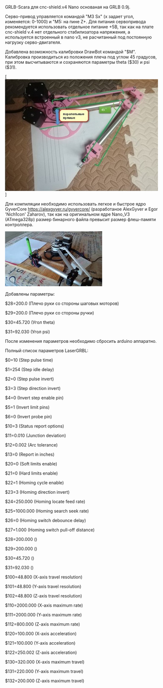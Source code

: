   GRLB-Scara для cnc-shield.v4 Nanо  основаная на GRLB 0.9j.

  Серво-привод управляется командой "M3 Sx" (x задает угол, изменяется: 0-1000) и "M5: на пине Z+. Для питания сервопривода рекомендуется использовать отдельное питание +5В, так как на плате cnc-shield v.4 нет отдельного стабилизатора напряжения, а используется встроенный в nano v3, не расчитанный под постоянную нагрузку серво-двигателя.

Добавлена возможность калибровки DrawBot командой "$M". Калибровка производиться из положения плеча под углом 45 градусов, при этом высчитываются и сохраняются параметры theta ($30) и psi ($31).

[![Калибровка](https://github.com/akv47/DrawBot_nano/blob/main/pic/calibration.jpg)]

Для компиляции необходимо использовать легкое и быстрое ядро GyverCore https://alexgyver.ru/gyvercore/ (разработаное AlexGyver и Egor 'Nich1con' Zaharov), так как на оригинальном ядре Nano_V3 (ATmega328p) размер бинарного файла превысит размер флеш-памяти контроллера. 

[![Смотреть демо](https://github.com/akv47/DrawBot_nano/blob/main/pic/video.jpg)](https://youtu.be/JfaiAnQvb0s)

Добавлены параметры:

$28=200.0 (Плечо руки со стороны шаговых  моторов)

$29=200.0 (Плечо руки со стороны ручки)

$30=45.720 (Угол theta)

$31=92.030 (Угол psi)

После изменения параметров необходимо сбросить arduino аппаратно.


Полный список параметров LaserGRBL:

$0=10 (Step pulse time)

$1=254 (Step idle delay)

$2=0 (Step pulse invert)

$3=3 (Step direction invert)

$4=0 (Invert step enable pin)

$5=1 (Invert limit pins)

$6=0 (Invert probe pin)

$10=3 (Status report options)

$11=0.010 (Junction deviation)

$12=0.002 (Arc tolerance)

$13=0 (Report in inches)

$20=0 (Soft limits enable)

$21=0 (Hard limits enable)

$22=1 (Homing cycle enable)

$23=3 (Homing direction invert)

$24=250.000 (Homing locate feed rate)

$25=1000.000 (Homing search seek rate)

$26=0 (Homing switch debounce delay)

$27=1.000 (Homing switch pull-off distance)

$28=200.000 ()

$29=200.000 ()

$30=45.720 ()

$31=92.030 ()

$100=48.800 (X-axis travel resolution)

$101=48.800 (Y-axis travel resolution)

$102=48.800 (Z-axis travel resolution)

$110=2000.000 (X-axis maximum rate)

$111=2000.000 (Y-axis maximum rate)

$112=800.000 (Z-axis maximum rate)

$120=100.000 (X-axis acceleration)

$121=100.000 (Y-axis acceleration)

$122=250.002 (Z-axis acceleration)

$130=320.000 (X-axis maximum travel)

$131=220.000 (Y-axis maximum travel)

$132=200.000 (Z-axis maximum travel)
